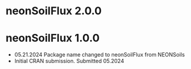 # neonSoilFlux 2.0.0

# neonSoilFlux 1.0.0

* 05.21.2024 Package name changed to neonSoilFlux from NEONSoils
* Initial CRAN submission. Submitted 05.2024


